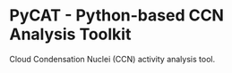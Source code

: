 # PyCAT - Python-based CCN Analysis Toolkit
Cloud Condensation Nuclei (CCN) activity analysis tool.

